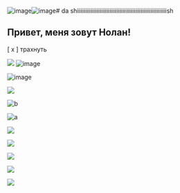 ![image](https://github.com/user-attachments/assets/b37f1266-1d68-4eda-8e81-2b7123c91fe5)![image](https://github.com/user-attachments/assets/0f5991f3-ce0b-4639-9da5-e4504fccb615)# da
shiiiiiiiiiiiiiiiiiiiiiiiiiiiiiiiiiiiiiiiiiiiiiiiiiiiiiiiiiiiiish
## Привет, меня зовут Нолан!
[ x ] трахнуть 

![](https://imgcover.manga-chan.me//showfull_retina/uploads/posts/2024-10/thumbs/1729512175_01.jpg)
![image](https://github.com/user-attachments/assets/72efe909-fc1b-4998-b2a7-479c5d290194)

![image](https://github.com/user-attachments/assets/ff3b31c9-91ab-4c62-ae95-f13bb43e8efe)


![](https://img.yaoi-chan.me/manga/-7new/c/1729589093_com/1.jpg)

![b](https://img.yaoi-chan.me/manga/-7new/c/1729589093_com/2.jpg)

![a](https://img.yaoi-chan.me/manga/-7new/c/1729589093_com/3.jpg)

![](https://img.yaoi-chan.me/manga/-7new/c/1729589093_com/4.jpg)

![](https://img.yaoi-chan.me/manga/-7new/c/1729589093_com/5.jpg)

![](https://img.yaoi-chan.me/manga/-7new/c/1729589093_com/6.jpg)

![](https://img.yaoi-chan.me/manga/-7new/c/1729589093_com/7.jpg)

![](https://img.yaoi-chan.me/manga/-7new/c/1729589093_com/8.jpg)
